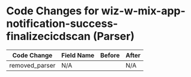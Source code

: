 # Code Changes for wiz-w-mix-app-notification-success-finalizecicdscan (Parser)

| Code Change | Field Name | Before | After |
|-------------|------------|--------|-------|
| removed_parser | N/A |  | N/A |